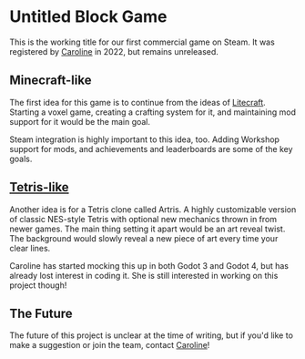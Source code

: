 # Untitled Block Game

This is the working title for our first commercial game on Steam.
It was registered by [Caroline] in 2022, but remains unreleased.

## Minecraft-like

The first idea for this game is to continue from the ideas of [Litecraft](projects/dead/litecraft).
Starting a voxel game, creating a crafting system for it, and maintaining mod support for it would be the main goal.

Steam integration is highly important to this idea, too.
Adding Workshop support for mods, and achievements and leaderboards are some of the key goals.

## [Tetris-like](https://halotroop2288.itch.io/Artris)

Another idea is for a Tetris clone called Artris.
A highly customizable version of classic NES-style Tetris with optional new mechanics thrown in from newer games.
The main thing setting it apart would be an art reveal twist.
The background would slowly reveal a new piece of art every time your clear lines.

Caroline has started mocking this up in both Godot 3 and Godot 4, but has already lost interest in coding it.
She is still interested in working on this project though!

## The Future

The future of this project is unclear at the time of writing, but if you'd like to make a suggestion or join the team, contact [Caroline]!

<!-- Static Links -->

[Caroline]:/caroline
